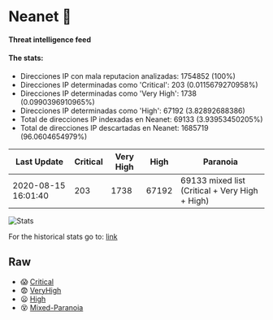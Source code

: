 # Neanet :hocho:
#### Threat intelligence feed
#### The stats:

- Direcciones IP con mala reputacion analizadas: 1754852 (100%)
- Direcciones IP determinadas como 'Critical':  203 (0.0115679270958%)
- Direcciones IP determinadas como 'Very High':  1738 (0.0990396910965%)
- Direcciones IP determinadas como 'High':  67192 (3.82892688386)
- Total de direcciones IP indexadas en Neanet:  69133 (3.93953450205%)
- Total de direcciones IP descartadas en Neanet:  1685719 (96.0604654979%)

| Last Update | Critical | Very High | High | Paranoia |
| --- | --- | --- | --- | --- |
| 2020-08-15 16:01:40 | 203 | 1738 | 67192 | 69133 mixed list (Critical + Very High + High)|

![Stats](https://docs.google.com/spreadsheets/d/e/2PACX-1vSnaNMIXVabIpDJjufMlzH7poXnshF3mgd8Is1g9ytUEzVsP5my4Trn8f-xkoLLQ38xpL3HtmUexLo6/pubchart?oid=501124687&format=image)

For the historical stats go to: [link](/stats.csv)
## Raw
- :scream: [Critical](https://raw.githubusercontent.com/JavaGarcia/Neanet/master/blacklists/neanet_critical.txt)
- :fearful: [VeryHigh](https://raw.githubusercontent.com/JavaGarcia/Neanet/master/blacklists/neanet_veryHigh.txtt)
- :frowning: [High](https://raw.githubusercontent.com/JavaGarcia/Neanet/master/blacklists/neanet_high.txt)
- :dizzy_face: [Mixed-Paranoia](https://raw.githubusercontent.com/JavaGarcia/Neanet/master/blacklists/neanet_all.txt)










































































































































































































